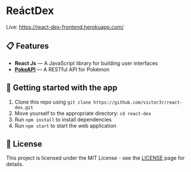 # ReáctDex

Live: https://react-dex-frontend.herokuapp.com/

## 📋 Features

- **React Js** — A JavaScript library for building user interfaces
- **[PokeAPI](https://pokeapi.co/)**  — A RESTful API for Pokémon

## 🚀 Getting started with the app

1. Clone this repo using `git clone https://github.com/victor3r/react-dex.git`
2. Move yourself to the appropriate directory: `cd react-dex`<br />
3. Run `npm install` to install dependencies<br />
4. Run `npm start` to start the web application

## 📝 License

This project is licensed under the MIT License - see the [LICENSE](https://opensource.org/licenses/MIT) page for details.
